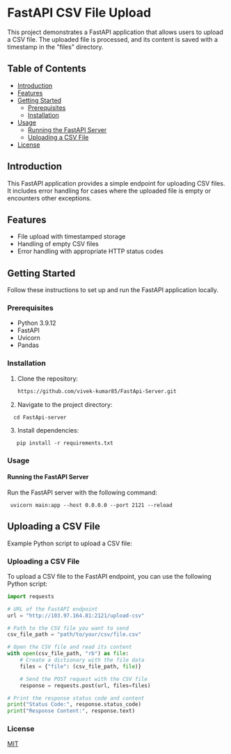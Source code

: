 # FastAPI CSV File Upload

This project demonstrates a FastAPI application that allows users to upload a CSV file. The uploaded file is processed, and its content is saved with a timestamp in the "files" directory.

## Table of Contents

- [Introduction](#introduction)
- [Features](#features)
- [Getting Started](#getting-started)
  - [Prerequisites](#prerequisites)
  - [Installation](#installation)
- [Usage](#usage)
  - [Running the FastAPI Server](#running-the-fastapi-server)
  - [Uploading a CSV File](#uploading-a-csv-file)
- [License](#license)

## Introduction

This FastAPI application provides a simple endpoint for uploading CSV files. It includes error handling for cases where the uploaded file is empty or encounters other exceptions.

## Features

- File upload with timestamped storage
- Handling of empty CSV files
- Error handling with appropriate HTTP status codes

## Getting Started

Follow these instructions to set up and run the FastAPI application locally.

### Prerequisites

- Python 3.9.12
- FastAPI
- Uvicorn
- Pandas

### Installation

1. Clone the repository:

   ```bash
   https://github.com/vivek-kumar85/FastApi-Server.git

   ```
  
2. Navigate to the project directory:
```
  cd FastApi-server

  ```

3. Install dependencies:
```
   pip install -r requirements.txt 
   ```


   ### Usage
#### Running the FastAPI Server
Run the FastAPI server with the following command:
```
 uvicorn main:app --host 0.0.0.0 --port 2121 --reload

```

## Uploading a CSV File
Example Python script to upload a CSV file:

### Uploading a CSV File

To upload a CSV file to the FastAPI endpoint, you can use the following Python script:

```Python
import requests

# URL of the FastAPI endpoint
url = "http://103.97.164.81:2121/upload-csv"

# Path to the CSV file you want to send
csv_file_path = "path/to/your/csv/file.csv"

# Open the CSV file and read its content
with open(csv_file_path, "rb") as file:
    # Create a dictionary with the file data
    files = {"file": (csv_file_path, file)}

    # Send the POST request with the CSV file
    response = requests.post(url, files=files)

# Print the response status code and content
print("Status Code:", response.status_code)
print("Response Content:", response.text)

```

### License

[MIT](https://choosealicense.com/licenses/mit/)




